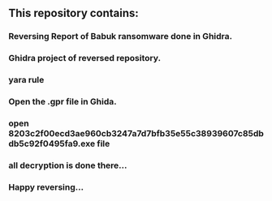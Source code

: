 

## This repository contains:


### Reversing Report of Babuk ransomware done in Ghidra.
### Ghidra project of reversed repository.
### yara rule


### Open the .gpr file in Ghida.
### open 8203c2f00ecd3ae960cb3247a7d7bfb35e55c38939607c85dbdb5c92f0495fa9.exe file 
### all decryption is done there...

### Happy reversing...
